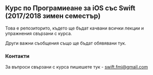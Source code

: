 ## Курс по Програмиеане за iOS със Swift (2017/2018 зимен семестър)
Това е репозиторито, където ще бъдат качвани всички лекции и упражнения свързани с курса.

Други важни съобщения също ще бъдат обявявани тук.

### Контакти

За въпроси свързани с курса пишешете тук - swift.fmi@gmail.com
